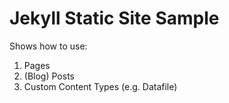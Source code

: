 # Jekyll Static Site Sample

Shows how to use:

1. Pages
2. (Blog) Posts 
3. Custom Content Types (e.g. Datafile)


